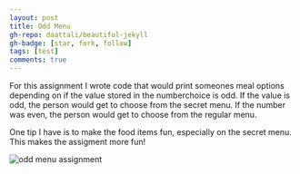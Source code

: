 ```yaml
---
layout: post
title: Odd Menu
gh-repo: daattali/beautiful-jekyll
gh-badge: [star, fork, follow]
tags: [test]
comments: true
---
```




For this assignment I wrote code that would print someones meal options depending on if the value stored in the numberchoice is odd. If the value is odd, the person would get to choose from the secret menu. If the number was even, the person would get to choose from the regular menu. 

One tip I have is to make the food items fun, especially on the secret menu. This makes the assigment more fun!

![odd menu assignment](https://owenstadheim.github.io/assets/img/oddmenu.png)

